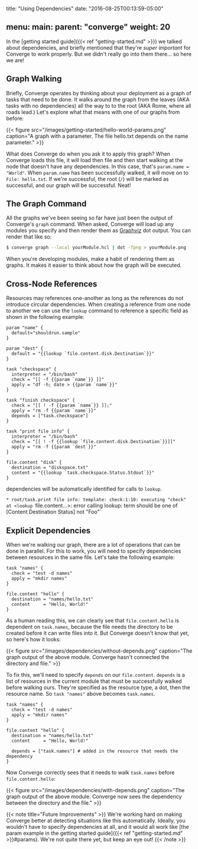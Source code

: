 title: "Using Dependencies"
date: "2016-08-25T00:13:59-05:00"

menu:
  main:
    parent: "converge"
    weight: 20
---

In the [getting started guide]({{< ref "getting-started.md" >}}) we talked about
dependencies, and briefly mentioned that they're *super important* for Converge
to work properly. But we didn't really go into them there&hellip; so here we
are!

## Graph Walking

Briefly, Converge operates by thinking about your deployment as a graph of tasks
that need to be done. It walks around the graph from the leaves (AKA tasks with
no dependencies) all the way to to the root (AKA Rome, where all roads lead.)
Let's explore what that means with one of our graphs from before:

{{< figure src="/images/getting-started/hello-world-params.png"
           caption="A graph with a parameter. The file hello.txt depends on the name parameter." >}}

What does Converge do when you ask it to apply this graph? When Converge loads
this file, it will load then file and then start walking at the node that
doesn't have any dependencies. In this case, that's `param.name = "World"`. When
`param.name` has been successfully walked, it will move on to `File: hello.txt`.
If we're successful, the root (`/`) will be marked as successful, and our graph
will be successful. Neat!

## The Graph Command

All the graphs we've been seeing so far have just been the output of Converge's
`graph` command. When asked, Converge will load up any modules you specify and
then render them as [Graphviz](http://graphviz.org/) dot output. You can render
that like so:

```sh
$ converge graph --local yourModule.hcl | dot -Tpng > yourModule.png
```

When you're developing modules, make a habit of rendering them as graphs. It
makes it easier to think about how the graph will be executed.

## Cross-Node References

Resources may references one-another as long as the references do not introduce
circular dependencies.  When creating a reference from one node to another we
can use the `lookup` command to reference a specific field as shown in the
following example:

```hcl
param "name" {
  default="shouldrun.sample"
}

param "dest" {
  default = "{{lookup `file.content.disk.Destination`}}"
}

task "checkspace" {
  interpreter = "/bin/bash"
  check = "[[ -f {{param `name`}} ]]"
  apply = "df -h; date > {{param `name`}}"
}

task "finish checkspace" {
  check = "[[ ! -f {{param `name`}} ]];"
  apply = "rm -f {{param `name`}}"
  depends = ["task.checkspace"]
}

task "print file info" {
  interpreter = "/bin/bash"
  check = "[[ ! -f {{lookup `file.content.disk.Destination`}}]]"
  apply = "rm -f {{param `dest`}}"
}

file.content "disk" {
  destination = "diskspace.txt"
  content = "{{lookup `task.checkspace.Status.Stdout`}}"
}
```

dependencies will be automatically identified for calls to `lookup`.


`* root/task.print file info: template: check:1:10: executing "check" at <lookup `file.content...>: error calling lookup: term should be one of [Content Destination Status] not "Foo"`

## Explicit Dependencies

When we're walking our graph, there are a lot of operations that can be done in
parallel. For this to work, you will need to specify dependencies between
resources in the same file. Let's take the following example:

```hcl
task "names" {
  check = "test -d names"
  apply = "mkdir names"
}

file.content "hello" {
  destination = "names/hello.txt"
  content     = "Hello, World!"
}
```

As a human reading this, we can clearly see that `file.content.hello` is
dependent on `task.names`, because the file needs the directory to be created
before it can write files into it. But Converge doesn't know that yet, so here's
how it looks:

{{< figure src="/images/dependencies/without-depends.png"
           caption="The graph output of the above module. Converge hasn't connected the directory and file." >}}

To fix this, we'll need to specify `depends` on our `file.content`. `depends` is
a list of resources in the current module that must be successfully walked
before walking ours. They're specified as the resource type, a dot, then the
resource name. So `task "names"` above becomes `task.names`.

```hcl
task "names" {
  check = "test -d names"
  apply = "mkdir names"
}

file.content "hello" {
  destination = "names/hello.txt"
  content     = "Hello, World!"

  depends = ["task.names"] # added in the resource that needs the dependency
}
```

Now Converge correctly sees that it needs to walk `task.names` before
`file.content.hello`:

{{< figure src="/images/dependencies/with-depends.png"
           caption="The graph output of the above module. Converge now sees the dependency between the directory and the file." >}}

{{< note title="Future Improvements" >}}
We're working hard on making Converge better at detecting situations like this
automatically. Ideally, you wouldn't have to specify dependencies at all, and it
would all work like [the param example in the getting started guide]({{< ref
"getting-started.md" >}}#params). We're not quite there yet, but keep an eye
out!
{{< /note >}}
